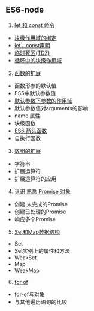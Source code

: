 ﻿
## ES6-node

1. [let 和 const 命令][1]
 * [块级作用域的绑定][2]
 * [let，const声明][3]
 * [临时死区(TDZ)][4]
 * [循环中的块级作用域][5]
 
2. [函数的扩展][6]
 * 函数形参的默认值
 * ES6中默认参数值
 * [默认参数下参数的作用域][7]
 * 默认参数值对arguments的影响
 * name 属性
 * 块级函数
 * [ES6 箭头函数][8]
 * 自执行函数
 
3. [数组的扩展][9]
 * 字符串
 * 扩展运算符
 * 扩展运算符的应用
 
4. [认识 熟悉 Promise 对象][10]
 * 创建 未完成的Promise
 * 创建已处理的Promise
 * 响应多个Promise
 
5. [Set和Map数据结构][11]
 * Set
 * Set实例上的属性和方法
 * WeakSet
 * Map
 * [WeakMap][12]
 
6. [for of][13]
 * for-of与对象
 * 与其他遍历语句的比较


  [1]: https://github.com/xiaoyao21/ES6-nodes/blob/master/let-const.md
  [2]: https://github.com/xiaoyao21/ES6-nodes/blob/master/let-const.md#%E5%9D%97%E7%BA%A7%E4%BD%9C%E7%94%A8%E5%9F%9F%E7%9A%84%E7%BB%91%E5%AE%9A
  [3]: https://github.com/xiaoyao21/ES6-nodes/blob/master/let-const.md#letconst%E5%A3%B0%E6%98%8E
  [4]: https://github.com/xiaoyao21/ES6-nodes/blob/master/let-const.md#%E4%B8%B4%E6%97%B6%E6%AD%BB%E5%8C%BAtdz
  [5]: https://github.com/xiaoyao21/ES6-nodes/blob/master/let-const.md#%E5%BE%AA%E7%8E%AF%E4%B8%AD%E7%9A%84%E5%9D%97%E7%BA%A7%E4%BD%9C%E7%94%A8%E5%9F%9F
  [6]: https://github.com/xiaoyao21/ES6-nodes/blob/master/function.md
  [7]: https://github.com/xiaoyao21/ES6-nodes/blob/master/function.md#%E9%BB%98%E8%AE%A4%E5%8F%82%E6%95%B0%E4%B8%8B%E5%8F%82%E6%95%B0%E7%9A%84%E4%BD%9C%E7%94%A8%E5%9F%9F
  [8]: https://github.com/xiaoyao21/ES6-nodes/blob/master/function.md#es6-%E7%AE%AD%E5%A4%B4%E5%87%BD%E6%95%B0
  [9]: https://github.com/xiaoyao21/ES6-nodes/blob/master/Array.md
  [10]: https://github.com/xiaoyao21/ES6-nodes/blob/master/Promise.md
  [11]: https://github.com/xiaoyao21/ES6-nodes/blob/master/Set-Map.md
  [12]: https://github.com/xiaoyao21/ES6-nodes/blob/master/Set-Map.md#weakmap
  [13]: https://github.com/xiaoyao21/ES6-nodes/blob/master/for%20of.md